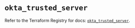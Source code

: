# `okta_trusted_server`

Refer to the Terraform Registry for docs: [`okta_trusted_server`](https://registry.terraform.io/providers/okta/okta/4.17.0/docs/resources/trusted_server).
